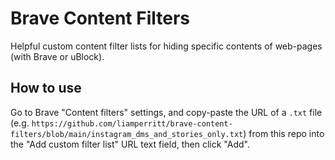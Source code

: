 # Brave Content Filters

Helpful custom content filter lists for hiding specific contents of web-pages (with Brave or uBlock).

## How to use

Go to Brave "Content filters" settings, and copy-paste the URL of a `.txt` file (e.g. `https://github.com/liamperritt/brave-content-filters/blob/main/instagram_dms_and_stories_only.txt`) from this repo into the "Add custom filter list" URL text field, then click "Add".
